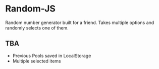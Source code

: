 # Random-JS

Random number generator built for a friend. Takes multiple options and randomly selects one of them.

## TBA
- Previous Pools saved in LocalStorage
- Multiple selected items